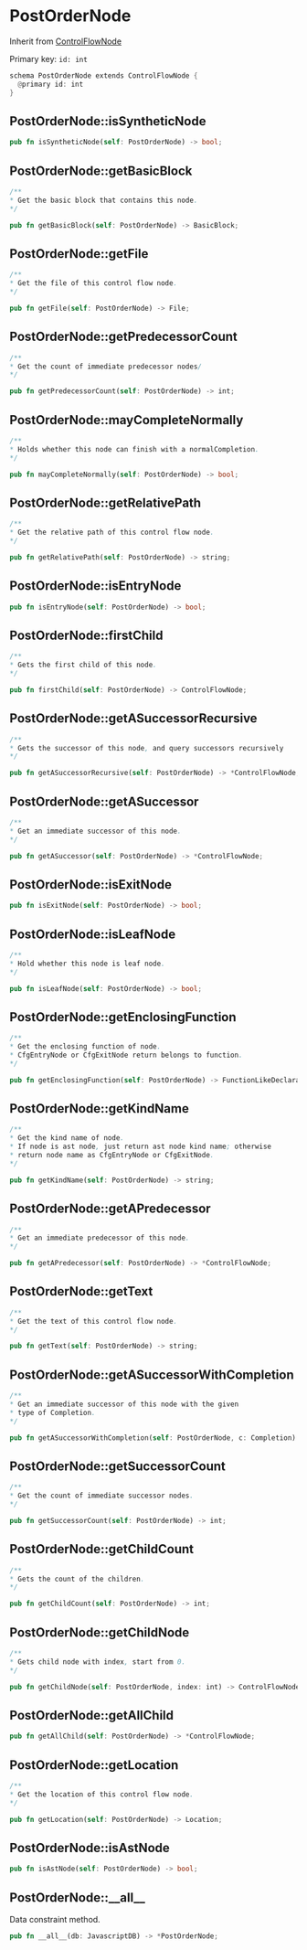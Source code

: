 # PostOrderNode

Inherit from [ControlFlowNode](./ControlFlowNode.md)

Primary key: `id: int`

```rust
schema PostOrderNode extends ControlFlowNode {
  @primary id: int
}
```
## PostOrderNode::isSyntheticNode

```rust
pub fn isSyntheticNode(self: PostOrderNode) -> bool;
```
## PostOrderNode::getBasicBlock

```java
/**
* Get the basic block that contains this node.
*/
```
```rust
pub fn getBasicBlock(self: PostOrderNode) -> BasicBlock;
```
## PostOrderNode::getFile

```java
/**
* Get the file of this control flow node.
*/
```
```rust
pub fn getFile(self: PostOrderNode) -> File;
```
## PostOrderNode::getPredecessorCount

```java
/**
* Get the count of immediate predecessor nodes/
*/
```
```rust
pub fn getPredecessorCount(self: PostOrderNode) -> int;
```
## PostOrderNode::mayCompleteNormally

```java
/**
* Holds whether this node can finish with a normalCompletion.
*/
```
```rust
pub fn mayCompleteNormally(self: PostOrderNode) -> bool;
```
## PostOrderNode::getRelativePath

```java
/**
* Get the relative path of this control flow node.
*/
```
```rust
pub fn getRelativePath(self: PostOrderNode) -> string;
```
## PostOrderNode::isEntryNode

```rust
pub fn isEntryNode(self: PostOrderNode) -> bool;
```
## PostOrderNode::firstChild

```java
/**
* Gets the first child of this node.
*/
```
```rust
pub fn firstChild(self: PostOrderNode) -> ControlFlowNode;
```
## PostOrderNode::getASuccessorRecursive

```java
/**
* Gets the successor of this node, and query successors recursively
*/
```
```rust
pub fn getASuccessorRecursive(self: PostOrderNode) -> *ControlFlowNode;
```
## PostOrderNode::getASuccessor

```java
/**
* Get an immediate successor of this node.
*/
```
```rust
pub fn getASuccessor(self: PostOrderNode) -> *ControlFlowNode;
```
## PostOrderNode::isExitNode

```rust
pub fn isExitNode(self: PostOrderNode) -> bool;
```
## PostOrderNode::isLeafNode

```java
/**
* Hold whether this node is leaf node.
*/
```
```rust
pub fn isLeafNode(self: PostOrderNode) -> bool;
```
## PostOrderNode::getEnclosingFunction

```java
/**
* Get the enclosing function of node.
* CfgEntryNode or CfgExitNode return belongs to function.
*/
```
```rust
pub fn getEnclosingFunction(self: PostOrderNode) -> FunctionLikeDeclaration;
```
## PostOrderNode::getKindName

```java
/**
* Get the kind name of node.
* If node is ast node, just return ast node kind name; otherwise
* return node name as CfgEntryNode or CfgExitNode.
*/
```
```rust
pub fn getKindName(self: PostOrderNode) -> string;
```
## PostOrderNode::getAPredecessor

```java
/**
* Get an immediate predecessor of this node.
*/
```
```rust
pub fn getAPredecessor(self: PostOrderNode) -> *ControlFlowNode;
```
## PostOrderNode::getText

```java
/**
* Get the text of this control flow node.
*/
```
```rust
pub fn getText(self: PostOrderNode) -> string;
```
## PostOrderNode::getASuccessorWithCompletion

```java
/**
* Get an immediate successor of this node with the given
* type of Completion.
*/
```
```rust
pub fn getASuccessorWithCompletion(self: PostOrderNode, c: Completion) -> *ControlFlowNode;
```
## PostOrderNode::getSuccessorCount

```java
/**
* Get the count of immediate successor nodes.
*/
```
```rust
pub fn getSuccessorCount(self: PostOrderNode) -> int;
```
## PostOrderNode::getChildCount

```java
/**
* Gets the count of the children.
*/
```
```rust
pub fn getChildCount(self: PostOrderNode) -> int;
```
## PostOrderNode::getChildNode

```java
/**
* Gets child node with index, start from 0.
*/
```
```rust
pub fn getChildNode(self: PostOrderNode, index: int) -> ControlFlowNode;
```
## PostOrderNode::getAllChild

```rust
pub fn getAllChild(self: PostOrderNode) -> *ControlFlowNode;
```
## PostOrderNode::getLocation

```java
/**
* Get the location of this control flow node.
*/
```
```rust
pub fn getLocation(self: PostOrderNode) -> Location;
```
## PostOrderNode::isAstNode

```rust
pub fn isAstNode(self: PostOrderNode) -> bool;
```
## PostOrderNode::\_\_all\_\_

Data constraint method.

```rust
pub fn __all__(db: JavascriptDB) -> *PostOrderNode;
```
